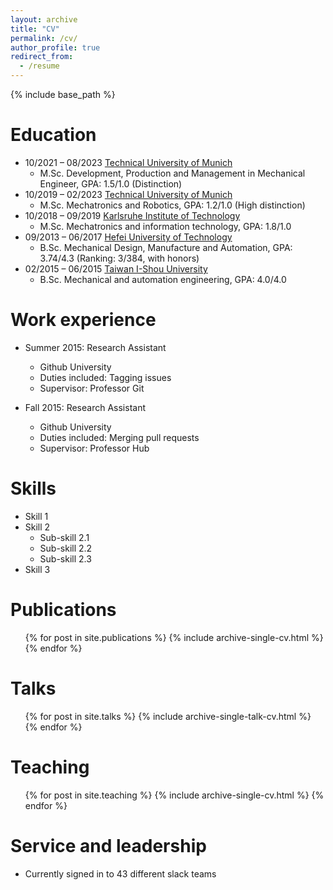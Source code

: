 ```yaml
---
layout: archive
title: "CV"
permalink: /cv/
author_profile: true
redirect_from:
  - /resume
---
```


{% include base_path %}

Education
======
* 10/2021 – 08/2023 [Technical University of Munich](https://www.tum.de/en/)
  * M.Sc. Development, Production and Management in Mechanical Engineer, GPA: 1.5/1.0 (Distinction)
* 10/2019 – 02/2023 [Technical University of Munich](https://www.tum.de/en/)
  * M.Sc. Mechatronics and Robotics, GPA: 1.2/1.0 (High distinction)
* 10/2018 – 09/2019 [Karlsruhe Institute of Technology](https://www.kit.edu/english/)
  *  M.Sc. Mechatronics and information technology, GPA: 1.8/1.0 
* 09/2013 – 06/2017 [Hefei University of Technology](https://jxxy.hfut.edu.cn/)
  * B.Sc. Mechanical Design, Manufacture and Automation, GPA: 3.74/4.3 (Ranking: 3/384, with honors)
* 02/2015 – 06/2015 [Taiwan I-Shou University](https://oica.ishouuniversity.com/)
  * B.Sc. Mechanical and automation engineering, GPA: 4.0/4.0

Work experience
======
* Summer 2015: Research Assistant
  * Github University
  * Duties included: Tagging issues
  * Supervisor: Professor Git

* Fall 2015: Research Assistant
  * Github University
  * Duties included: Merging pull requests
  * Supervisor: Professor Hub
  
Skills
======
* Skill 1
* Skill 2
  * Sub-skill 2.1
  * Sub-skill 2.2
  * Sub-skill 2.3
* Skill 3

Publications
======
  <ul>{% for post in site.publications %}
    {% include archive-single-cv.html %}
  {% endfor %}</ul>
  
Talks
======
  <ul>{% for post in site.talks %}
    {% include archive-single-talk-cv.html %}
  {% endfor %}</ul>
  
Teaching
======
  <ul>{% for post in site.teaching %}
    {% include archive-single-cv.html %}
  {% endfor %}</ul>
  
Service and leadership
======
* Currently signed in to 43 different slack teams
